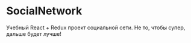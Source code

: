 # SocialNetwork
Учебный React + Redux проект социальной сети. Не то, чтобы супер, дальше будет лучше!
